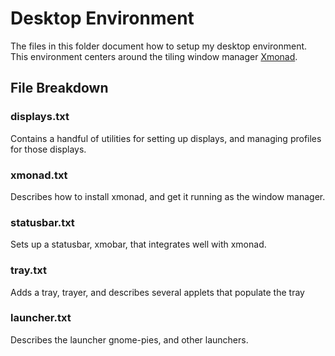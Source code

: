 # Desktop Environment
The files in this folder document how to setup my desktop environment.
This environment centers around the tiling window manager [Xmonad](xmonad.org).

## File Breakdown
### displays.txt
Contains a handful of utilities for setting up displays, and managing profiles for those displays.

### xmonad.txt
Describes how to install xmonad, and get it running as the window manager.

### statusbar.txt
Sets up a statusbar, xmobar, that integrates well with xmonad.

### tray.txt
Adds a tray, trayer, and describes several applets that populate the tray

### launcher.txt 
Describes the launcher gnome-pies, and other launchers.

